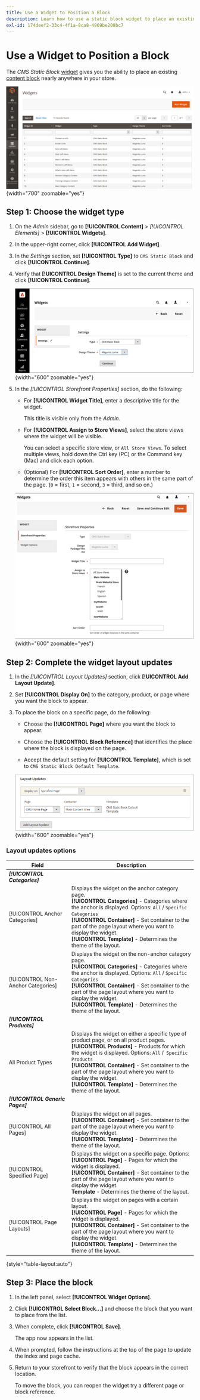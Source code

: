 ```yaml
---
title: Use a Widget to Position a Block
description: Learn how to use a static block widget to place an existing content nearly anywhere within your store.
exl-id: 174deef2-33c4-4f1a-8ca8-4969be209bc7
---
```

# Use a Widget to Position a Block

The _CMS Static Block_ [widget](widgets.md) gives you the ability to place an existing [content block](blocks.md) nearly anywhere in your store.

![Widgets](./assets/widgets.png){width="700" zoomable="yes"}

## Step 1: Choose the widget type

1. On the _Admin_ sidebar, go to **[!UICONTROL Content]** > _[!UICONTROL Elements]_ > **[!UICONTROL Widgets]**.

1. In the upper-right corner, click **[!UICONTROL Add Widget]**.

1. In the _Settings_ section, set **[!UICONTROL Type]** to `CMS Static Block` and click **[!UICONTROL Continue]**.

1. Verify that **[!UICONTROL Design Theme]** is set to the current theme and click **[!UICONTROL Continue]**.

   ![Widget settings](./assets/widget-settings.png){width="600" zoomable="yes"}

1. In the _[!UICONTROL Storefront Properties]_ section, do the following:

   - For **[!UICONTROL Widget Title]**, enter a descriptive title for the widget.

      This title is visible only from the _Admin_.

   - For **[!UICONTROL Assign to Store Views]**, select the store views where the widget will be visible.

      You can select a specific store view, or `All Store Views`. To select multiple views, hold down the Ctrl key (PC) or the Command key (Mac) and click each option.

   - (Optional) For **[!UICONTROL Sort Order]**, enter a number to determine the order this item appears with others in the same part of the page. (`0` = first, `1` = second, `3` = third, and so on.)

   ![Storefront properties](./assets/widget-storefront-properties.png){width="600" zoomable="yes"}

## Step 2: Complete the widget layout updates

1. In the _[!UICONTROL Layout Updates]_ section, click **[!UICONTROL Add Layout Update]**.

1. Set **[!UICONTROL Display On]** to the category, product, or page where you want the block to appear.

1. To place the block on a specific page, do the following:

   - Choose the **[!UICONTROL Page]** where you want the block to appear.

   - Choose the **[!UICONTROL Block Reference]** that identifies the place where the block is displayed on the page.

   - Accept the default setting for **[!UICONTROL Template]**, which is set to `CMS Static Block Default Template`.

   ![Layout updates](./assets/widget-layout-update-home-page.png){width="600" zoomable="yes"}

### Layout updates options

|Field|Description|
|--- |--- |
|**_[!UICONTROL Categories]_**||
|[!UICONTROL Anchor Categories]|Displays the widget on the anchor category page.<br/>**[!UICONTROL Categories]** - Categories where the anchor is displayed. Options: `All` / `Specific Categories`<br/>**[!UICONTROL Container]** - Set container to the part of the page layout where you want to display the widget.<br/>**[!UICONTROL Template]** - Determines the theme of the layout.|
|[!UICONTROL Non-Anchor Categories]|Displays the widget on the non-anchor category page.<br/>**[!UICONTROL Categories]** - Categories where the anchor is displayed. Options: `All` / `Specific Categories`<br/>**[!UICONTROL Container]** - Set container to the part of the page layout where you want to display the widget.<br/>**[!UICONTROL Template]** - Determines the theme of the layout.|
|**_[!UICONTROL Products]_**||
|All Product Types|Displays the widget on either a specific type of product page, or on all product pages. <br/>**[!UICONTROL Products]** - Products for which the widget is displayed. Options: `All` /` Specific Products`<br/>**[!UICONTROL Container]** - Set container to the part of the page layout where you want to display the widget.<br/>**[!UICONTROL Template]** - Determines the theme of the layout.|
|**_[!UICONTROL Generic Pages]_**||
|[!UICONTROL All Pages]|Displays the widget on all pages. <br/>**[!UICONTROL Container]** - Set container to the part of the page layout where you want to display the widget.<br/>**[!UICONTROL Template]** - Determines the theme of the layout.|
|[!UICONTROL Specified Page]|Displays the widget on a specific page. Options:<br/>**[!UICONTROL Page]** - Pages for which the widget is displayed.<br/>**[!UICONTROL Container]** - Set container to the part of the page layout where you want to display the widget.<br/>**Template** - Determines the theme of the layout.|
|[!UICONTROL Page Layouts]|Displays the widget on pages with a certain layout. <br/>**[!UICONTROL Page]** - Pages for which the widget is displayed.<br/>**[!UICONTROL Container]** - Set container to the part of the page layout where you want to display the widget.<br/>**[!UICONTROL Template]** - Determines the theme of the layout.|

{style="table-layout:auto"}

## Step 3: Place the block

1. In the left panel, select **[!UICONTROL Widget Options]**.

1. Click **[!UICONTROL Select Block…]** and choose the block that you want to place from the list.

1. When complete, click **[!UICONTROL Save]**.

   The app now appears in the list.

1. When prompted, follow the instructions at the top of the page to update the index and page cache.

1. Return to your storefront to verify that the block appears in the correct location.

   To move the block, you can reopen the widget try a different page or block reference.
